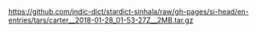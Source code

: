 https://github.com/indic-dict/stardict-sinhala/raw/gh-pages/si-head/en-entries/tars/carter__2018-01-28_01-53-27Z__2MB.tar.gz
